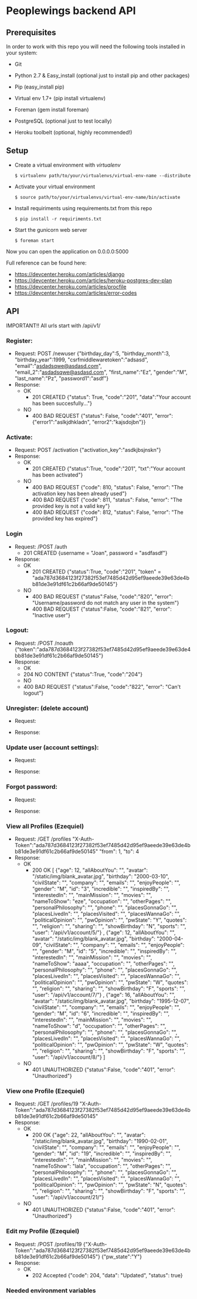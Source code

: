 # Peoplewings backend API

## Prerequisites

In order to work with this repo you will need the following tools installed in your system:

- Git
- Python 2.7 & Easy_install (optional just to install pip and other packages)
- Pip (easy_install pip)
- Virtual env 1.7+ (pip install virtualenv)
- Foreman (gem install foreman)

- PostgreSQL (optional just to test locally)
- Heroku toolbelt (optional, highly recommended!)


## Setup
- Create a virtual environment with *virtualenv*

    `$ virtualenv path/to/your/virtualenvs/virtual-env-name --distribute`

- Activate your virtual environment

    `$ source path/to/your/virtualenvs/virtual-env-name/bin/activate`

- Install requiriments using requirements.txt from this repo

    `$ pip install -r requiriments.txt`

- Start the gunicorn web server

    `$ foreman start`

Now you can open the application on 0.0.0.0:5000

Full reference can be found here:

- https://devcenter.heroku.com/articles/django
- https://devcenter.heroku.com/articles/heroku-postgres-dev-plan
- https://devcenter.heroku.com/articles/procfile
- https://devcenter.heroku.com/articles/error-codes
 
## API

IMPORTANT!! All urls start with /api/v1/
### Register:
 - Request:
    POST /newuser
    {"birthday_day":5, "birthday_month":3, "birthday_year":1999, "csrfmiddlewaretoken":"adsasd", "email":"asdadsqwe@asdasd.com", "email_2":"asdadsqwe@asdasd.com", "first_name":"Ez", "gender":"M", "last_name":"Pz", "password1":"asdf"}
 - Response:
   - OK
     - 201 CREATED {"status": True, "code":"201", "data":"Your account has been succesfully..."}
   - NO 
     - 400 BAD REQUEST {"status": False, "code":"401", "error":{"error1":"aslkjdhkladn", "error2":"kajsdojbn"}}

### Activate:
 - Request:
    POST /activation
    {"activation_key":"asdkjbsjnskn"}
 - Response:
   - OK 
     - 201 CREATED {"status":True, "code":"201", "txt":"Your account has been activated"}
   - NO
     - 400 BAD REQUEST {"code": 810, "status": False, "error": "The activation key has been already used"}
     - 400 BAD REQUEST {"code": 811, "status": False, "error": "The provided key is not a valid key"}
     - 400 BAD REQUEST {"code": 812, "status": False, "error": "The provided key has expired"}
### Login
 - Request:
    /POST /auth
     - 201 CREATED {username = "Joan", password = "asdfasdf"}
 - Response:
   - OK
     - 201 CREATED {"status":True, "code":"201", "token" = "ada787d3684123f27382f53ef7485d42d95ef9aeede39e63de4bb81de3e91df61c2b66af9de50145"}
   - NO
     - 400 BAD REQUEST {"status":False, "code":"820", "error": "Username/password do not match any user in the system"}
     - 400 BAD REQUEST {"status":False, "code":"821", "error": "Inactive user"}
### Logout:
 - Request:
    /POST /noauth
    {"token":"ada787d3684123f27382f53ef7485d42d95ef9aeede39e63de4bb81de3e91df61c2b66af9de50145"}
 - Response:
   - OK
    - 204 NO CONTENT {"status":True, "code":"204"}
   - NO
    - 400 BAD REQUEST {"status":False, "code":"822", "error": "Can\'t logout"}
    

### Unregister: (delete account)
 - Request:

 - Response:

### Update user (account settings):
 - Request:

 - Response:

### Forgot password:
 - Request:

 - Response:

### View all Profiles (Ezequiel)
 - Request:
    /GET /profiles
    "X-Auth-Token":"ada787d3684123f27382f53ef7485d42d95ef9aeede39e63de4bb81de3e91df61c2b66af9de50145"
    "from": 1, "to": 4
 - Response:
   - OK
     - 200 OK 
     [
     {"age": 12, "allAboutYou": "", "avatar": "/static/img/blank_avatar.jpg", "birthday": "2000-03-10", "civilState": "", "company": "", "emails": "", "enjoyPeople": "", "gender": "M", "id": "3", "incredible": "", "inspiredBy": "", "interestedIn": "", "mainMission": "", "movies": "", "nameToShow": "eze", "occupation": "", "otherPages": "", "personalPhilosophy": "", "phone": "", "placesGonnaGo": "", "placesLivedIn": "", "placesVisited": "", "placesWannaGo": "", "politicalOpinion": "", "pwOpinion": "", "pwState": "Y", "quotes": "", "religion": "", "sharing": "", "showBirthday": "N", "sports": "", "user": "/api/v1/account/5/"}
     , 
     {"age": 12, "allAboutYou": "", "avatar": "/static/img/blank_avatar.jpg", "birthday": "2000-04-09", "civilState": "", "company": "", "emails": "", "enjoyPeople": "", "gender": "M", "id": "5", "incredible": "", "inspiredBy": "", "interestedIn": "", "mainMission": "", "movies": "", "nameToShow": "aaaa", "occupation": "", "otherPages": "", "personalPhilosophy": "", "phone": "", "placesGonnaGo": "", "placesLivedIn": "", "placesVisited": "", "placesWannaGo": "", "politicalOpinion": "", "pwOpinion": "", "pwState": "W", "quotes": "", "religion": "", "sharing": "", "showBirthday": "F", "sports": "", "user": "/api/v1/account/7/"}
     , 
     {"age": 16, "allAboutYou": "", "avatar": "/static/img/blank_avatar.jpg", "birthday": "1995-12-07", "civilState": "", "company": "", "emails": "", "enjoyPeople": "", "gender": "M", "id": "6", "incredible": "", "inspiredBy": "", "interestedIn": "", "mainMission": "", "movies": "", "nameToShow": "d", "occupation": "", "otherPages": "", "personalPhilosophy": "", "phone": "", "placesGonnaGo": "", "placesLivedIn": "", "placesVisited": "", "placesWannaGo": "", "politicalOpinion": "", "pwOpinion": "", "pwState": "W", "quotes": "", "religion": "", "sharing": "", "showBirthday": "F", "sports": "", "user": "/api/v1/account/8/"}
     ]
   - NO
     - 401 UNAUTHORIZED {"status":False, "code":"401", "error": "Unauthorized"}

### View one Profile (Ezequiel)
 - Request:
    /GET /profiles/19
    "X-Auth-Token":"ada787d3684123f27382f53ef7485d42d95ef9aeede39e63de4bb81de3e91df61c2b66af9de50145"
 - Response:
   - OK
     - 200 OK {"age": 22, "allAboutYou": "", "avatar": "/static/img/blank_avatar.jpg", "birthday": "1990-02-01", "civilState": "", "company": "", "emails": "", "enjoyPeople": "", "gender": "M", "id": "19", "incredible": "", "inspiredBy": "", "interestedIn": "", "mainMission": "", "movies": "", "nameToShow": "lala", "occupation": "", "otherPages": "", "personalPhilosophy": "", "phone": "", "placesGonnaGo": "", "placesLivedIn": "", "placesVisited": "", "placesWannaGo": "", "politicalOpinion": "", "pwOpinion": "", "pwState": "N", "quotes": "", "religion": "", "sharing": "", "showBirthday": "F", "sports": "", "user": "/api/v1/account/21/"}
   - NO
     - 401 UNAUTHORIZED {"status":False, "code":"401", "error": "Unauthorized"}

### Edit my Profile (Ezequiel)
 - Request:
    /POST /profiles/19
    {"X-Auth-Token":"ada787d3684123f27382f53ef7485d42d95ef9aeede39e63de4bb81de3e91df61c2b66af9de50145"}
    {"pw_state":"Y"}
 - Response:
   - OK
     - 202 Accepted {"code": 204, "data": "Updated", "status": true}


### Needed environment variables
